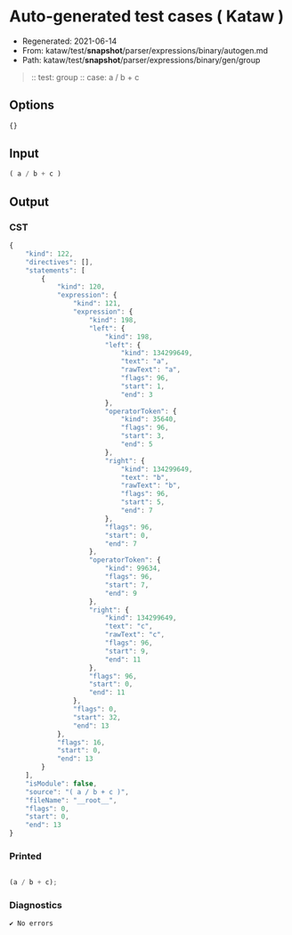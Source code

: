 # Auto-generated test cases ( Kataw )
- Regenerated: 2021-06-14
- From: kataw/test/__snapshot__/parser/expressions/binary/autogen.md
- Path: kataw/test/__snapshot__/parser/expressions/binary/gen/group
> :: test: group
> :: case: a / b + c
## Options

`````js
{}
`````
## Input

`````js
( a / b + c )
`````
## Output

### CST

```javascript
{
    "kind": 122,
    "directives": [],
    "statements": [
        {
            "kind": 120,
            "expression": {
                "kind": 121,
                "expression": {
                    "kind": 198,
                    "left": {
                        "kind": 198,
                        "left": {
                            "kind": 134299649,
                            "text": "a",
                            "rawText": "a",
                            "flags": 96,
                            "start": 1,
                            "end": 3
                        },
                        "operatorToken": {
                            "kind": 35640,
                            "flags": 96,
                            "start": 3,
                            "end": 5
                        },
                        "right": {
                            "kind": 134299649,
                            "text": "b",
                            "rawText": "b",
                            "flags": 96,
                            "start": 5,
                            "end": 7
                        },
                        "flags": 96,
                        "start": 0,
                        "end": 7
                    },
                    "operatorToken": {
                        "kind": 99634,
                        "flags": 96,
                        "start": 7,
                        "end": 9
                    },
                    "right": {
                        "kind": 134299649,
                        "text": "c",
                        "rawText": "c",
                        "flags": 96,
                        "start": 9,
                        "end": 11
                    },
                    "flags": 96,
                    "start": 0,
                    "end": 11
                },
                "flags": 0,
                "start": 32,
                "end": 13
            },
            "flags": 16,
            "start": 0,
            "end": 13
        }
    ],
    "isModule": false,
    "source": "( a / b + c )",
    "fileName": "__root__",
    "flags": 0,
    "start": 0,
    "end": 13
}
```

### Printed

```javascript

(a / b + c);

```

### Diagnostics

```javascript
✔ No errors
```

